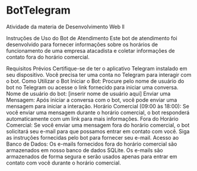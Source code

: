 # BotTelegram
Atividade da materia de Desenvolvimento Web ll 

Instruções de Uso do Bot de Atendimento
Este bot de atendimento foi desenvolvido para fornecer informações sobre os horários de funcionamento de uma empresa atacadista e coletar informações de contato fora do horário comercial.

Requisitos Prévios
Certifique-se de ter o aplicativo Telegram instalado em seu dispositivo.
Você precisa ter uma conta no Telegram para interagir com o bot.
Como Utilizar o Bot
Iniciar o Bot:
Procure pelo nome de usuário do bot no Telegram ou acesse o link fornecido para iniciar uma conversa.
Nome de usuário do bot: [inserir nome de usuário aqui]
Enviar uma Mensagem:
Após iniciar a conversa com o bot, você pode enviar uma mensagem para iniciar a interação.
Horário Comercial (09:00 às 18:00):
Se você enviar uma mensagem durante o horário comercial, o bot responderá automaticamente com um link para mais informações.
Fora do Horário Comercial:
Se você enviar uma mensagem fora do horário comercial, o bot solicitará seu e-mail para que possamos entrar em contato com você.
Siga as instruções fornecidas pelo bot para fornecer seu e-mail.
Acesso ao Banco de Dados:
Os e-mails fornecidos fora do horário comercial são armazenados em nosso banco de dados SQLite.
Os e-mails são armazenados de forma segura e serão usados apenas para entrar em contato com você durante o horário comercial.
